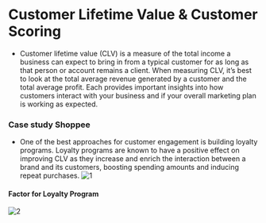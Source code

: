 # Customer Lifetime Value & Customer Scoring
* Customer lifetime value (CLV) is a measure of the total income a business can expect to bring in from a typical customer for as long as that person or account remains a client.
When measuring CLV, it’s best to look at the total average revenue generated by a customer and the total average profit. Each provides important insights into how customers interact with your business and if your overall marketing plan is working as expected.


### Case study Shoppee
* One of the best approaches for customer engagement is building loyalty programs. Loyalty programs are known to have a positive effect on improving CLV as they increase and enrich the interaction between a brand and its customers, boosting spending amounts and inducing repeat purchases.
![1](https://github.com/Piriyaa/MADT8101-Customer-Analytics/assets/128346376/27bf2d4d-d947-464d-b7b8-1cb93e133d99)

#### Factor for Loyalty Program
![2](https://github.com/Piriyaa/MADT8101-Customer-Analytics/assets/128346376/daa443a3-cb3c-47e7-9f29-80cfe74a0dfd)



